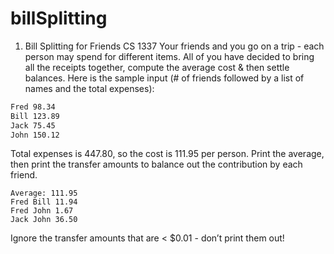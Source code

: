 # billSplitting
1. Bill Splitting for Friends CS 1337
Your friends and you go on a trip - each person may spend for different items. All of you have decided to bring all the receipts together, compute the average cost & then settle balances.
Here is the sample input (# of friends followed by a list of names and the total expenses):

```4
Fred 98.34
Bill 123.89
Jack 75.45
John 150.12
```
Total expenses is 447.80, so the cost is 111.95 per person. Print the average, then print the transfer amounts to balance out the contribution by each friend.
```
Average: 111.95
Fred Bill 11.94
Fred John 1.67
Jack John 36.50
```
Ignore the transfer amounts that are < $0.01 - don’t print them out!

